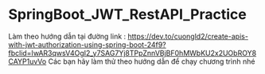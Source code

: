# SpringBoot_JWT_RestAPI_Practice
Làm theo hướng dẫn tại đường link :
https://dev.to/cuongld2/create-apis-with-jwt-authorization-using-spring-boot-24f9?fbclid=IwAR3qwsV4OgI2_y7SAG7Yj8TPpZnnVBjBF0hMWbKU2x2UObROY8CAYP1uvVo
Các bạn hãy làm thử theo hướng dẫn để chạy chương trình nhé
